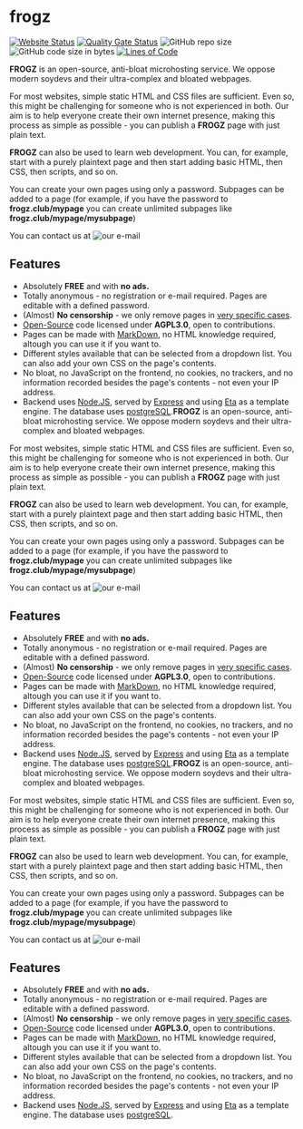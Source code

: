 # frogz
[![Website Status](https://img.shields.io/website?down_color=red&down_message=offline&up_color=green&up_message=online&url=https%3A%2F%2Ffrogz.club)](https://frogz.club)
[![Quality Gate Status](https://sonarcloud.io/api/project_badges/measure?project=taislin_frogz&metric=alert_status)](https://sonarcloud.io/summary/new_code?id=taislin_frogz)
![GitHub repo size](https://img.shields.io/github/repo-size/taislin/frogz)
![GitHub code size in bytes](https://img.shields.io/github/languages/code-size/taislin/frogz)
[![Lines of Code](https://sonarcloud.io/api/project_badges/measure?project=taislin_frogz&metric=ncloc)](https://sonarcloud.io/summary/new_code?id=taislin_frogz)

**FROGZ** is an open-source, anti-bloat microhosting service. We oppose modern soydevs and their ultra-complex and bloated webpages.  
  
For most websites, simple static HTML and CSS files are sufficient. Even so, this might be challenging for someone who is not experienced in both. Our aim is to help everyone create their own internet presence, making this process as simple as possible - you can publish a **FROGZ** page with just plain text.  
  
**FROGZ** can also be used to learn web development. You can, for example, start with a purely plaintext page and then start adding basic HTML, then CSS, then scripts, and so on.  
  
You can create your own pages using only a password. Subpages can be added to a page (for example, if you have the password to **frogz.club/mypage** you can create unlimited subpages like **frogz.club/mypage/mysubpage**)  

You can contact us at ![our e-mail](mail.gif)

Features
--------

*   Absolutely **FREE** and with **no ads.**
*   Totally anonymous - no registration or e-mail required. Pages are editable with a defined password.
*   (Almost) **No censorship** - we only remove pages in [very specific cases](terms).
*   [Open-Source](https://github.com/taislin/frogz) code licensed under **AGPL3.0**, open to contributions.
*   Pages can be made with [MarkDown](https://www.markdownguide.org/cheat-sheet/), no HTML knowledge required, altough you can use it if you want to.
*   Different styles available that can be selected from a dropdown list. You can also add your own CSS on the page's contents.
*   No bloat, no JavaScript on the frontend, no cookies, no trackers, and no information recorded besides the page's contents - not even your IP address.
*   Backend uses [Node.JS](https://nodejs.org/), served by [Express](https://expressjs.com/) and using [Eta](https://eta.js.org/) as a template engine. The database uses [postgreSQL](https://www.postgresql.org/).**FROGZ** is an open-source, anti-bloat microhosting service. We oppose modern soydevs and their ultra-complex and bloated webpages.  
  
For most websites, simple static HTML and CSS files are sufficient. Even so, this might be challenging for someone who is not experienced in both. Our aim is to help everyone create their own internet presence, making this process as simple as possible - you can publish a **FROGZ** page with just plain text.  
  
**FROGZ** can also be used to learn web development. You can, for example, start with a purely plaintext page and then start adding basic HTML, then CSS, then scripts, and so on.  
  
You can create your own pages using only a password. Subpages can be added to a page (for example, if you have the password to **frogz.club/mypage** you can create unlimited subpages like **frogz.club/mypage/mysubpage**)  

You can contact us at ![our e-mail](mail.gif)

Features
--------

*   Absolutely **FREE** and with **no ads.**
*   Totally anonymous - no registration or e-mail required. Pages are editable with a defined password.
*   (Almost) **No censorship** - we only remove pages in [very specific cases](terms).
*   [Open-Source](https://github.com/taislin/frogz) code licensed under **AGPL3.0**, open to contributions.
*   Pages can be made with [MarkDown](https://www.markdownguide.org/cheat-sheet/), no HTML knowledge required, altough you can use it if you want to.
*   Different styles available that can be selected from a dropdown list. You can also add your own CSS on the page's contents.
*   No bloat, no JavaScript on the frontend, no cookies, no trackers, and no information recorded besides the page's contents - not even your IP address.
*   Backend uses [Node.JS](https://nodejs.org/), served by [Express](https://expressjs.com/) and using [Eta](https://eta.js.org/) as a template engine. The database uses [postgreSQL](https://www.postgresql.org/).**FROGZ** is an open-source, anti-bloat microhosting service. We oppose modern soydevs and their ultra-complex and bloated webpages.  
  
For most websites, simple static HTML and CSS files are sufficient. Even so, this might be challenging for someone who is not experienced in both. Our aim is to help everyone create their own internet presence, making this process as simple as possible - you can publish a **FROGZ** page with just plain text.  
  
**FROGZ** can also be used to learn web development. You can, for example, start with a purely plaintext page and then start adding basic HTML, then CSS, then scripts, and so on.  
  
You can create your own pages using only a password. Subpages can be added to a page (for example, if you have the password to **frogz.club/mypage** you can create unlimited subpages like **frogz.club/mypage/mysubpage**)  

You can contact us at ![our e-mail](mail.gif)

Features
--------

*   Absolutely **FREE** and with **no ads.**
*   Totally anonymous - no registration or e-mail required. Pages are editable with a defined password.
*   (Almost) **No censorship** - we only remove pages in [very specific cases](terms).
*   [Open-Source](https://github.com/taislin/frogz) code licensed under **AGPL3.0**, open to contributions.
*   Pages can be made with [MarkDown](https://www.markdownguide.org/cheat-sheet/), no HTML knowledge required, altough you can use it if you want to.
*   Different styles available that can be selected from a dropdown list. You can also add your own CSS on the page's contents.
*   No bloat, no JavaScript on the frontend, no cookies, no trackers, and no information recorded besides the page's contents - not even your IP address.
*   Backend uses [Node.JS](https://nodejs.org/), served by [Express](https://expressjs.com/) and using [Eta](https://eta.js.org/) as a template engine. The database uses [postgreSQL](https://www.postgresql.org/).